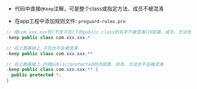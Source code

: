 * 代码中直接`@Keep`注解，可是整个class或指定方法、成员不被混淆

* 在app工程中添加规则文件: `proguard-rules.pro`
```JAVA
// 使com.xxx.xxx包(不含子包)下的public class的名字不被混淆(内部类、成员、方法依然混淆)
-keep public class com.xxx.xxx.*

// 在上面基础上,子包也不会被混淆
-keep public class com.xxx.xxx.**

// 在上面基础上,内部public/protected的内部类、成员、方法也不会被混淆
-keep public class com.xxx.xxx.** {
  public protected *;
}
```